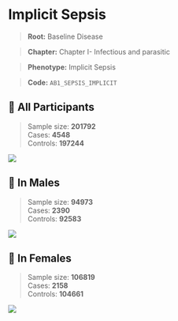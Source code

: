 # Implicit Sepsis

> **Root:** Baseline Disease  

> **Chapter:** Chapter I- Infectious and parasitic  

> **Phenotype:** Implicit Sepsis  

> **Code:** `AB1_SEPSIS_IMPLICIT`

## 🧪 All Participants  
> Sample size: **201792**  
> Cases: **4548**  
> Controls: **197244**
<img src="/Disease/Figures/ALL/Baseline/AB1_SEPSIS_IMPLICIT.png"/>
<CsvTable src="/public/Disease/Data/ALL/Baseline/LG_AB1_SEPSIS_IMPLICIT.csv" label="🔍 View full results" />

## 👨 In Males  
> Sample size: **94973**  
> Cases: **2390**  
> Controls: **92583**
<img src="/Disease/Figures/Male/Baseline/AB1_SEPSIS_IMPLICIT.png"/>
<CsvTable src="/public/Disease/Data/Male/Baseline/LG_AB1_SEPSIS_IMPLICIT.csv" label="🔍 View full results" />

## 👩 In Females  
> Sample size: **106819**  
> Cases: **2158**  
> Controls: **104661**
<img src="/Disease/Figures/Female/Baseline/AB1_SEPSIS_IMPLICIT.png"/>
<CsvTable src="/public/Disease/Data/Female/Baseline/LG_AB1_SEPSIS_IMPLICIT.csv" label="🔍 View full results" />
